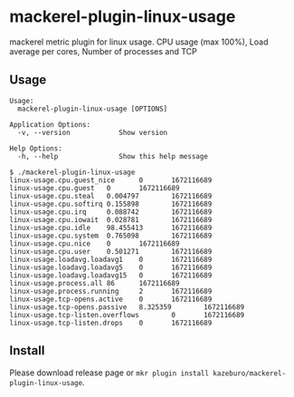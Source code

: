 # mackerel-plugin-linux-usage

mackerel metric plugin for linux usage. CPU usage (max 100%), Load average per cores, Number of processes and TCP

## Usage

```
Usage:
  mackerel-plugin-linux-usage [OPTIONS]

Application Options:
  -v, --version            Show version

Help Options:
  -h, --help               Show this help message
```

```
$ ./mackerel-plugin-linux-usage
linux-usage.cpu.guest_nice      0       1672116689
linux-usage.cpu.guest   0       1672116689
linux-usage.cpu.steal   0.004797        1672116689
linux-usage.cpu.softirq 0.155898        1672116689
linux-usage.cpu.irq     0.088742        1672116689
linux-usage.cpu.iowait  0.028781        1672116689
linux-usage.cpu.idle    98.455413       1672116689
linux-usage.cpu.system  0.765098        1672116689
linux-usage.cpu.nice    0       1672116689
linux-usage.cpu.user    0.501271        1672116689
linux-usage.loadavg.loadavg1    0       1672116689
linux-usage.loadavg.loadavg5    0       1672116689
linux-usage.loadavg.loadavg15   0       1672116689
linux-usage.process.all 86      1672116689
linux-usage.process.running     2       1672116689
linux-usage.tcp-opens.active    0       1672116689
linux-usage.tcp-opens.passive   8.325359        1672116689
linux-usage.tcp-listen.overflows        0       1672116689
linux-usage.tcp-listen.drops    0       1672116689
```

## Install

Please download release page or `mkr plugin install kazeburo/mackerel-plugin-linux-usage`.